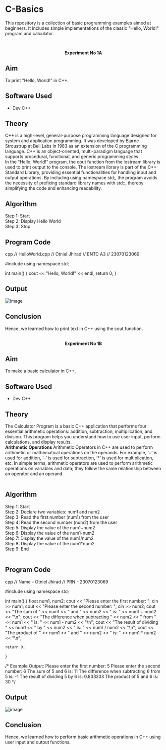 # C-Basics

This repository is a collection of basic programming examples aimed at beginners. It includes simple implementations of the classic "Hello, World!" program and calculator.

<br>
<p align="center">
<strong>Experiment No 1A</strong>
</p>

## Aim

To print "Hello, World!" in C++.

## Software Used

- Dev C++

## Theory

C++ is a high-level, general-purpose programming language designed for system and application programming. It was developed by Bjarne Stroustrup at Bell Labs in 1983 as an extension of the C programming language. C++ is an object-oriented, multi-paradigm language that supports procedural, functional, and generic programming styles.
<br>
In the "Hello, World!" program, the cout function from the iostream library is used to print output to the console. The iostream library is part of the C++ Standard Library, providing essential functionalities for handling input and output operations. By including using namespace std;, the program avoids the necessity of prefixing standard library names with std::, thereby simplifying the code and enhancing readability.
<br>
## Algorithm
Step 1: Start
<br>
Step 2: Display Hello World
<br>
Step 3: Stop
<br>
## Program Code

cpp
// HelloWorld.cpp
// Otniel Jhirad
// ENTC A3
// 23070123069

#include <iostream>
using namespace std;

int main() 
{
    cout << "Hello, World!" << endl; 
    return 0;
}

## Output
![image](https://github.com/user-attachments/assets/5b9cbdb1-fe7e-4cec-a6d7-431a9c9695b7)
<br>
## Conclusion
Hence, we learned how to print text in C++ using the cout function.
<br>
<br>
<p align="center">
<strong>Experiment No 1B</strong>
</p>

## Aim

To make a basic calculator in C++.

## Software Used

- Dev C++

## Theory
The Calculator Program is a basic C++ application that performs four essential arithmetic operations: addition, subtraction, multiplication, and division. This program helps you understand how to use user input, perform calculations, and display results.
<br>
<strong align="left">Arithmetic Operations</strong>
Arithmetic Operators in C++ are used to perform arithmetic or mathematical operations on the operands. For example, ‘+’ is used for addition, ‘–‘ is used for subtraction,  ‘*’ is used for multiplication, etc. In simple terms, arithmetic operators are used to perform arithmetic operations on variables and data; they follow the same relationship between an operator and an operand.
<br>
<br>
## Algorithm
Step 1: Start
<br>
Step 2: Declare two variables: num1 and num2
<br>
Step 3: Read the first number (num1) from the user
<br>
Step 4: Read the second number (num2) from the user
<br>
Step 5: Display the value of the num1+num2
<br>
Step 6: Display the value of the num1-num2
<br>
Step 7: Display the value of the num1/num2
<br>
Step 8: Display the value of the num1*num2
<br>
Step 9: End
<br>
<br>
## Program Code
cpp
// Name - Otniel Jhirad
// PRN - 23070123069

#include <iostream>
using namespace std;

int main() {
    float num1, num2;
    cout << "Please enter the first number: ";
    cin >> num1;
    cout << "Please enter the second number: ";
    cin >> num2;
    cout << "The sum of " << num1 << " and " << num2 << " is: " << num1 + num2 << "\n";
    cout << "The difference when subtracting " << num2 << " from " << num1 << " is: " << num1 - num2 << "\n";
    cout << "The result of dividing " << num1 << " by " << num2 << " is: " << num1 / num2 << "\n";
    cout << "The product of " << num1 << " and " << num2 << " is: " << num1 * num2 << "\n";

    return 0;
}

/*
Example Output:
Please enter the first number: 5
Please enter the second number: 6
The sum of 5 and 6 is: 11
The difference when subtracting 6 from 5 is: -1
The result of dividing 5 by 6 is: 0.833333
The product of 5 and 6 is: 30
*/

## Output
![image](https://github.com/user-attachments/assets/d672f627-fbbf-47eb-9a8b-8890a0a4d9a2)
<br>
## Conclusion
Hence, we learned how to perform basic arithmetic operations in C++ using user input and output functions.
